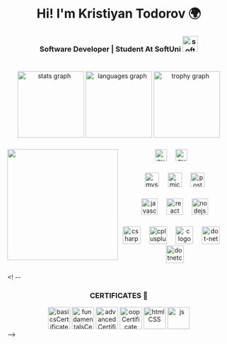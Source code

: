 <h1 align="center">Hi! I'm Kristiyan Todorov 🌍</h1>

###

<h3 align="center"> Software Developer | Student At SoftUni <img src="https://upload.wikimedia.org/wikipedia/commons/7/76/Logo_Software_University_%28SoftUni%29_-_blue.png" height="35" alt="softuni logo"  /></h3> 

###

<br clear="both">

<div align="center">
  <img src="https://github-readme-stats.vercel.app/api?username=ktodorow&hide_title=false&hide_rank=false&show_icons=true&include_all_commits=true&count_private=true&disable_animations=false&theme=github_dark&locale=en&hide_border=false&order=1" height="150" alt="stats graph"  />
  <img src="https://github-readme-stats.vercel.app/api/top-langs?username=ktodorow&locale=en&hide_title=false&layout=compact&card_width=320&langs_count=5&theme=github_dark&hide_border=false&order=2" height="150" alt="languages graph"  />
  <img src="https://github-profile-trophy.vercel.app?username=ktodorow&theme=tokyonight&column=2&row=1&margin-w=8&margin-h=8&no-bg=false&no-frame=false&order=4" height="150" alt="trophy graph"  />
</div>

###

<img align="left" height="250" src="https://upload.wikimedia.org/wikipedia/commons/a/a9/Rotating_earth_%28large%29_transparent.gif"  />

###

<div align="center">
  <img src="https://cdn-icons-png.flaticon.com/512/5968/5968350.png" height="27" alt="py"  />
  <img width="12" />
  <img src="https://user-images.githubusercontent.com/46412508/170405943-e75458ec-6cb4-462e-91ba-43c861a3d6cf.png" height="27" alt="pygame"  />
  <img width="12" />
</div>

###

<div align="center">
  <img src="https://cdn.jsdelivr.net/gh/devicons/devicon/icons/mysql/mysql-original.svg" height="32" alt="mysql logo"  />
  <img width="12" />
  <img src="https://cdn.jsdelivr.net/gh/devicons/devicon/icons/microsoftsqlserver/microsoftsqlserver-plain.svg" height="32" alt="microsoftsqlserver logo"  />
  <img width="12" />
  <img src="https://upload.wikimedia.org/wikipedia/commons/thumb/2/29/Postgresql_elephant.svg/1985px-Postgresql_elephant.svg.png" height="32" alt="postgresql"  />
</div>

###

<div align="center">
  <img src="https://cdn.jsdelivr.net/gh/devicons/devicon/icons/javascript/javascript-original.svg" height="37" alt="javascript logo"  />
  <img width="12" />
  <img src="https://cdn.jsdelivr.net/gh/devicons/devicon/icons/react/react-original.svg" height="37" alt="react logo"  />
  <img width="12" />
  <img src="https://cdn.jsdelivr.net/gh/devicons/devicon/icons/nodejs/nodejs-original.svg" height="37" alt="nodejs logo"  />
  
  
</div>

###

<div align="center">
  <img src="https://cdn.jsdelivr.net/gh/devicons/devicon/icons/csharp/csharp-original.svg" height="40" alt="csharp logo"  />
  <img width="12" />
  <img src="https://cdn.jsdelivr.net/gh/devicons/devicon/icons/cplusplus/cplusplus-original.svg" height="40" alt="cplusplus logo"  />
  <img width="12" />
  <img src="https://cdn.jsdelivr.net/gh/devicons/devicon/icons/c/c-original.svg" height="40" alt="c logo"  />
  <img width="12" />
  <img src="https://cdn.jsdelivr.net/gh/devicons/devicon/icons/dot-net/dot-net-original.svg" height="40" alt="dot-net logo"  />
  <img width="12" />
  <img src="https://cdn.jsdelivr.net/gh/devicons/devicon/icons/dotnetcore/dotnetcore-original.svg" height="40" alt="dotnetcore logo"  />
</div>

###

<! -- <h3 align="center">CERTIFICATES 📄</h3> 
<div align="center">
  <a href="https://softuni.bg/certificates/details/158336/ebc8016d" target="_blank"><img src="https://i.imgur.com/jBa25Me.png" height="50" alt="basicsCertificate"  /></a>
  <a href="https://softuni.bg/certificates/details/179537/e219d08a" target="_blank"><img src="https://i.imgur.com/XiL99EF.png" height="50" alt="fundamentalsCertificate"  /></a>
  <a href="https://softuni.bg/certificates/details/188444/2b383f20" target="_blank"><img src="https://i.imgur.com/7bftPIw.png" height="50" alt="advancedCertificate"  /></a>
  <a href="https://softuni.bg/certificates/details/195653/332c29d1" target="_blank"><img src="https://i.imgur.com/eoqvq1E.png" height="50" alt="oopCertificate"  /></a>
  <a href="https://softuni.bg/certificates/details/205444/a0d3ec24" target="_blank"><img src="https://i.imgur.com/xvhFY5f.png" height="50" alt="htmlCSS"  /></a>
  <a href="=https://softuni.bg/certificates/details/212482/71d6af29" target="_blank"><img src="https://i.imgur.com/TtHnU21.png" height="50" alt="js"  /></a>
</div> -->
